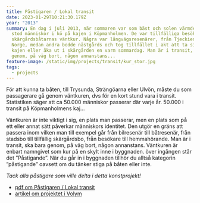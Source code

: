 ```yaml
---
title: Påstigaren / Lokal transit
date: 2023-01-29T10:21:30.179Z
year: "2013"
summary: En dag i juli 2013, när sommaren var som bäst och solen värmde gott,
  stod människor i kö på kajen i Köpmanholmen. De var tillfälliga besökare i
  skärgårdsbåtarnas väntkur. Några var långvägsresenärer, från Tjeckien eller
  Norge, medan andra bodde nästgårds och tog tillfället i akt att ta sig ner på
  kajen eller åka ut i skärgården en varm sommardag. Man är i transit, ska bara
  genom, på väg bort, någon annanstans...
feature-image: /static/img/projects/transit/kur_stor.jpg
tags:
  - projects
---
```

För att kunna ta båten, till Trysunda, Strängöarna eller Ulvön, måste du som passagerare gå genom väntkuren, dvs för en kort stund vara i transit. Statistiken säger att ca 50.000 människor passerar där varje år. 50.000 i transit på Köpmanholmens kaj…

Väntkuren är inte viktigt i sig, en plats man passerar, men en plats som på ett eller annat sätt påverkar människors identitet. Den utgör en gräns att passera inom vilken man till exempel går från bilresenär till båtresenär, från stadsbo till tillfällig skärgårdsbo, från besökare till hemmahörande. Man är i transit, ska bara genom, på väg bort, någon annanstans. Väntkuren är enbart namngivet som kur på en skylt inne i byggnaden. över ingången står det ”Påstigande”. När du går in i byggnaden tillhör du alltså kategorin ”påstigande” oavsett om du tänker stiga på båten eller inte.

*Tack alla påstigare som ville delta i detta konstprojekt!*

* [pdf om Påstigaren / Lokal transit](/static/pdf/påstigaren.pdf)
* [artikel om projektet i Volym](http://arkiv.volym.info/Arkiv/Reportage/2013/EvaSkareus/EvaSkareus.html)